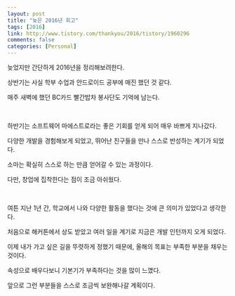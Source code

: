 ```yaml
---
layout: post
title: "늦은 2016년 회고"
tags: [2016]
link: http://www.tistory.com/thankyou/2016/tistory/1960296
comments: false
categories: [Personal]
---
```


늦었지만 간단하게 2016년을 정리해보려한다.

상반기는 사실 학부 수업과 안드로이드 공부에 매진 했던 것 같다.

매주 새벽에 했던 BC카드 빨간밥차 봉사단도 기억에 남는다.

   ​

하반기는 소프트웨어 마에스트로라는 좋은 기회를 얻게 되어 매우 바쁘게 지나갔다.

다양한 개발을 경험해보게 되었고, 뛰어난 친구들을 만나 스스로 반성하는 계기가 되었다.

소마는 확실히 스스로 하는 만큼 얻어갈 수 있는 과정이다.

다만, 창업에 집착한다는 점이 조금 아쉬웠다.

   ​

여튼 지난 1년 간, 학교에서 나와 다양한 활동을 했다는 것에 큰 의미가 있었다고 생각한다.

처음으로 해커톤에서 상도 받았고 여러 일을 계기로 지금은 개발 인턴까지 오게 되었다.

이제 내가 가고 싶은 길을 뚜렷하게 정했기 때문에, 올해의 목표는 부족한 부분을 채우는 것이다.

속성으로 배우다보니 기본기가 부족하다는 것을 많이 느꼈다.

앞으로 그런 부분들을 스스로 조금씩 보완해나갈 계획이다.
